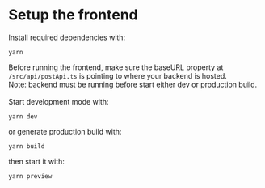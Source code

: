 # Setup the frontend

Install required dependencies with: 
```
yarn
```

Before running the frontend, make sure the baseURL property at `/src/api/postApi.ts` is pointing to where your backend is hosted.
<br>
Note: backend must be running before start either dev or production build.
<br>
<br>
Start development mode with: 

```
yarn dev
```

or generate production build with:

```
yarn build
```

then start it with:

```
yarn preview
```
